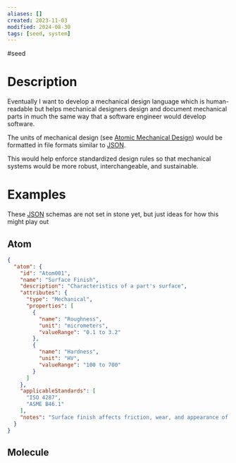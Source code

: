 ```yaml
---
aliases: []
created: 2023-11-03
modified: 2024-08-30
tags: [seed, system]
---
```


#seed 

# Description

Eventually I want to develop a mechanical design language which is human-readable but helps mechanical designers design and document mechanical parts in much the same way that a software engineer would develop software. 

The units of mechanical design (see [Atomic Mechanical Design](../Atomic%20Mechanical%20Design.md)) would be formatted in file formats similar to [JSON](../../CODING/JSON.md). 

This would help enforce standardized design rules so that mechanical systems would be more robust, interchangeable, and sustainable. 

# Examples

These [JSON](../../CODING/JSON.md) schemas are not set in stone yet, but just ideas for how this might play out

## Atom

```JSON
{
  "atom": {
    "id": "Atom001",
    "name": "Surface Finish",
    "description": "Characteristics of a part's surface",
    "attributes": {
      "type": "Mechanical",
      "properties": [
        {
          "name": "Roughness",
          "unit": "micrometers",
          "valueRange": "0.1 to 3.2"
        },
        {
          "name": "Hardness",
          "unit": "HV",
          "valueRange": "100 to 700"
        }
      ]
    },
    "applicableStandards": [
      "ISO 4287",
      "ASME B46.1"
    ],
    "notes": "Surface finish affects friction, wear, and appearance of the part."
  }
}

```

## Molecule
